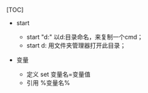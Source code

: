 [TOC]

- start
	- start "d:" 以d:目录命名，来复制一个cmd；
	- start d:  用文件夹管理器打开此目录；

- 变量
	- 定义 set 变量名=变量值
	- 引用 %变量名%
	